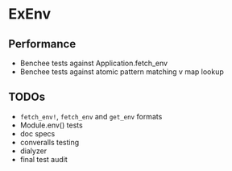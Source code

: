 # ExEnv
## Performance
- Benchee tests against Application.fetch_env
- Benchee tests against atomic pattern matching v map lookup
## TODOs
- `fetch_env!`, `fetch_env` and `get_env` formats
- Module.env() tests
- doc specs
- converalls testing
- dialyzer
- final test audit
